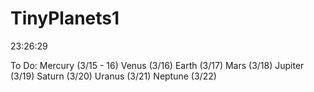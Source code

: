 # TinyPlanets1

23:26:29

To Do:
Mercury (3/15 - 16)
Venus (3/16)
Earth (3/17)
Mars (3/18)
Jupiter (3/19)
Saturn (3/20)
Uranus (3/21)
Neptune (3/22)

